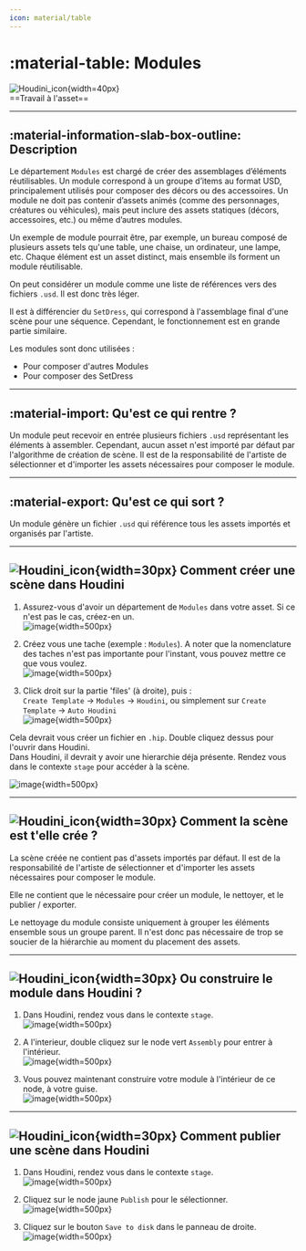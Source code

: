 ```yaml
---
icon: material/table
---
```


# :material-table: Modules

![Houdini_icon](../assets/icons/houdini.png){width=40px}
<br>
==Travail à l'asset==

------

## :material-information-slab-box-outline: Description

Le département `Modules` est chargé de créer des assemblages d’éléments réutilisables. Un module correspond à un groupe d’items au format USD, principalement utilisés pour composer des décors ou des accessoires. Un module ne doit pas contenir d’assets animés (comme des personnages, créatures ou véhicules), mais peut inclure des assets statiques (décors, accessoires, etc.) ou même d’autres modules.

Un exemple de module pourrait être, par exemple, un bureau composé de plusieurs assets tels qu'une table, une chaise, un ordinateur, une lampe, etc. Chaque élément est un asset distinct, mais ensemble ils forment un module réutilisable.

On peut considérer un module comme une liste de références vers des fichiers `.usd`. Il est donc très léger.

Il est à différencier du `SetDress`, qui correspond à l'assemblage final d'une scène pour une séquence. Cependant, le fonctionnement est en grande partie similaire.

Les modules sont donc utilisées :

- Pour composer d'autres Modules
- Pour composer des SetDress

-----

## :material-import: Qu'est ce qui rentre ?

Un module peut recevoir en entrée plusieurs fichiers `.usd` représentant les éléments à assembler. Cependant, aucun asset n'est importé par défaut par l'algorithme de création de scène. Il est de la responsabilité de l'artiste de sélectionner et d'importer les assets nécessaires pour composer le module.

-----

## :material-export: Qu'est ce qui sort ?

Un module génère un fichier `.usd` qui référence tous les assets importés et organisés par l'artiste.



------

## ![Houdini_icon](../assets/icons/houdini.png){width=30px} Comment créer une scène dans Houdini


1. Assurez-vous d'avoir un département de `Modules` dans votre asset. Si ce n'est pas le cas, créez-en un.<br>
![image](../assets/screen_modu/01.png){width=500px}

2. Créez vous une tache (exemple : `Modules`). A noter que la nomenclature des taches n'est pas importante pour l'instant, vous pouvez mettre ce que vous voulez.<br>
![image](../assets/screen_modu/02.png){width=500px}

3. Click droit sur la partie 'files' (à droite), puis : <br>
`Create Template` -> `Modules` -> `Houdini`, ou simplement sur `Create Template` -> `Auto Houdini`<br>
![image](../assets/screen_modu/03.png){width=500px}

Cela devrait vous créer un fichier en `.hip`. Double cliquez dessus pour l'ouvrir dans Houdini.<br>
Dans Houdini, il devrait y avoir une hierarchie déja présente. Rendez vous dans le contexte `stage` pour accéder à la scène.<br>

![image](../assets/screen_modu/04.png){width=500px}

-----


## ![Houdini_icon](../assets/icons/houdini.png){width=30px} Comment la scène est t'elle crée ?

La scène créée ne contient pas d'assets importés par défaut. Il est de la responsabilité de l'artiste de sélectionner et d'importer les assets nécessaires pour composer le module.

Elle ne contient que le nécessaire pour créer un module, le nettoyer, et le publier / exporter.

Le nettoyage du module consiste uniquement à grouper les éléments ensemble sous un groupe parent. Il n'est donc pas nécessaire de trop se soucier de la hiérarchie au moment du placement des assets.

-----

## ![Houdini_icon](../assets/icons/houdini.png){width=30px} Ou construire le module dans Houdini ?

1. Dans Houdini, rendez vous dans le contexte `stage`.<br>
![image](../assets/screen_modu/05.png){width=500px}

2. A l'interieur, double cliquez sur le node vert `Assembly` pour entrer à l'intérieur.<br>
![image](../assets/screen_modu/06.png){width=500px}

3. Vous pouvez maintenant construire votre module à l'intérieur de ce node, à votre guise.<br>
![image](../assets/screen_modu/07.png){width=500px}

-----

## ![Houdini_icon](../assets/icons/houdini.png){width=30px} Comment publier une scène dans Houdini

1. Dans Houdini, rendez vous dans le contexte `stage`.<br>
![image](../assets/screen_modu/05.png){width=500px}

2. Cliquez sur le node jaune `Publish` pour le sélectionner.<br>
![image](../assets/screen_modu/08.png){width=500px}

3. Cliquez sur le bouton `Save to disk` dans le panneau de droite.<br>
![image](../assets/screen_modu/09.png){width=500px}